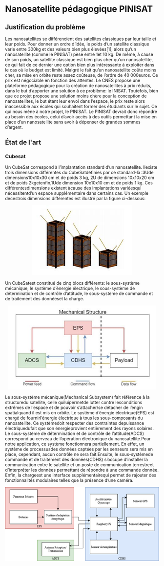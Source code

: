 # Nanosatellite pédagogique PINISAT
## Justification du problème
Les nanosatellites se différencient des satellites classiques par leur taille et leur poids. Pour donner un ordre d’idée, le poids d’un satellite classique varie entre 300kg  et des  valeurs  bien  plus  élevées[1], alors qu’un  nanosatellite (comme le PINISAT) pèse entre 1et 10 kg.  De même, à cause de son poids, un satellite classique est bien plus cher qu’un nanosatellite, ce qui fait de ce dernier une option bien plus intéressante à exploiter dans le cas où le budget est limité. Malgré le fait qu’un nanosatellite coûte moins cher, sa mise en orbite reste assez coûteuse, de l’ordre de 40 000euros. Ce prix est négociable en fonction des attentes.  Le  CNES  propose  une  plateforme  pédagogique  pour  la  création  de  nanosatellites  à  prix  réduits,  dans  le  but d’apporter une solution à ce problème: le INISAT. Toutefois, bien que ce projet propose une solution moins chère pour la conception de nanosatellites, le but étant leur envoi dans l’espace, le prix reste alors inaccessible aux écoles qui souhaitent former des étudiants sur le sujet. Ce qui nous mène à notre projet, le PINISAT. Le PINISAT devrait donc répondre au besoin des écoles, celui d’avoir accès à des outils permettant la mise en place d’un nanosatellite sans avoir à dépenser de grandes sommes d’argent.
## État de l'art
### Cubesat
Un  CubeSat  correspond  à  l’implantation  standard  d’un  nanosatellite.  Ilexiste  trois  dimensions  différentes  du CubeSatdéfinies par ce standard-là :3Ude dimensions10x10x30 cm et de poids 3 kg, 2U de dimensions 10x10x20 cm et de poids 2kgetenfin,1Ude dimension 10x10x10 cm et de poids 1 kg. Ces différentesdimensions existent àcause des implantations variéesqui nécessitentd’un espace supplémentaire dans certains cas. Un exemple decestrois dimensions différentes est illustré par la figure ci-dessous:

<div style="text-align:center"><img src="Images/DimCubesat.png" /></div>

Un CubeSatest constitué de cinq blocs différents: le sous-système mécanique, le système d’énergie électrique, le sous-système de détermination et de contrôle d’attitude, le sous-système de commande et de traitement des donnéeset la charge. 

<div style="text-align:center"><img src="Images/DiagrammeEnBlocsCubesat.png" /></div>

Le sous-système mécanique(Mechanical Subsystem) fait référence à la structuredu satellite, celle quiluipermetde lutter contre lesconditions extrêmes de l’espace et de pouvoir s’attacher/se détacher de l’engin spatialquand il est mis  en  orbite. Le  système d’énergie électrique(EPS) est  chargé  de  fournirl’énergie électrique à tous les sous-composants  du  nanosatellite.  Ce systèmedoit  respecter  des  contraintes  depuissance  électriquedufait que  son énergieprovient entièrement des  rayons  solaires. Le  sous-système  de  détermination  et de contrôle de l’attitude(ADCS) correspond au cerveau de l’opération électronique du nanosatellite.Pour  notre  application,  ce  système fonctionnera partiellement. En effet, un système de processusdes données captées par les senseurs sera mis en place, cependant, aucun contrôle ne sera fait.Ensuite, le sous-systèmede commande et de traitement des données(CDHS) s’occupe d’installer la communication entre le satellite et un poste de communication terrestreet d’interpréter les données  permettant  de  répondre  à  une  commande  donnée.  Enfin,  la  chargeest  une  interface supplémentairequi permet de rajouter des fonctionnalités modulaires telles que la présence d’une caméra.

<div style="text-align:center"><img src="Images/DiagrammeEnBlocsPINISAT.png" /></div>